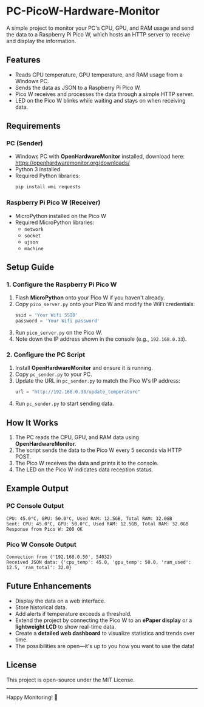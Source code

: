 # PC-PicoW-Hardware-Monitor

A simple project to monitor your PC's CPU, GPU, and RAM usage and send the data to a Raspberry Pi Pico W, which hosts an HTTP server to receive and display the information.

## Features
- Reads CPU temperature, GPU temperature, and RAM usage from a Windows PC.
- Sends the data as JSON to a Raspberry Pi Pico W.
- Pico W receives and processes the data through a simple HTTP server.
- LED on the Pico W blinks while waiting and stays on when receiving data.

## Requirements
### PC (Sender)
- Windows PC with **OpenHardwareMonitor** installed, download here: https://openhardwaremonitor.org/downloads/
- Python 3 installed
- Required Python libraries:
  ```sh
  pip install wmi requests
  ```

### Raspberry Pi Pico W (Receiver)
- MicroPython installed on the Pico W
- Required MicroPython libraries:
  - `network`
  - `socket`
  - `ujson`
  - `machine`

## Setup Guide

### 1. Configure the Raspberry Pi Pico W
1. Flash **MicroPython** onto your Pico W if you haven't already.
2. Copy `pico_server.py` onto your Pico W and modify the WiFi credentials:
   ```python
   ssid = 'Your Wifi SSID'
   password = 'Your Wifi password'
   ```
3. Run `pico_server.py` on the Pico W.
4. Note down the IP address shown in the console (e.g., `192.168.0.33`).

### 2. Configure the PC Script
1. Install **OpenHardwareMonitor** and ensure it is running.
2. Copy `pc_sender.py` to your PC.
3. Update the URL in `pc_sender.py` to match the Pico W’s IP address:
   ```python
   url = "http://192.168.0.33/update_temperature"
   ```
4. Run `pc_sender.py` to start sending data.

## How It Works
1. The PC reads the CPU, GPU, and RAM data using **OpenHardwareMonitor**.
2. The script sends the data to the Pico W every 5 seconds via HTTP POST.
3. The Pico W receives the data and prints it to the console.
4. The LED on the Pico W indicates data reception status.

## Example Output
### PC Console Output
```
CPU: 45.0°C, GPU: 50.0°C, Used RAM: 12.5GB, Total RAM: 32.0GB
Sent: CPU: 45.0°C, GPU: 50.0°C, Used RAM: 12.5GB, Total RAM: 32.0GB
Response from Pico W: 200 OK
```

### Pico W Console Output
```
Connection from ('192.168.0.50', 54032)
Received JSON data: {'cpu_temp': 45.0, 'gpu_temp': 50.0, 'ram_used': 12.5, 'ram_total': 32.0}
```

## Future Enhancements
- Display the data on a web interface.
- Store historical data.
- Add alerts if temperature exceeds a threshold.
- Extend the project by connecting the Pico W to an **ePaper display** or a **lightweight LCD** to show real-time data.
- Create a **detailed web dashboard** to visualize statistics and trends over time.
- The possibilities are open—it's up to you how you want to use the data!

## License
This project is open-source under the MIT License.

---
Happy Monitoring! 🚀

